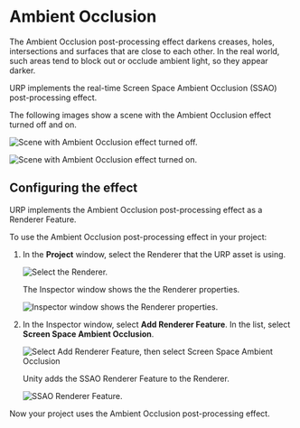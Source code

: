 # Ambient Occlusion

The Ambient Occlusion post-processing effect darkens creases, holes, intersections and surfaces that are close to each other. In the real world, such areas tend to block out or occlude ambient light, so they appear darker.

URP implements the real-time Screen Space Ambient Occlusion (SSAO) post-processing effect.

The following images show a scene with the Ambient Occlusion effect turned off and on.

![Scene with Ambient Occlusion effect turned off.](Images/post-proc/ssao/scene-ssao-off.jpg)

![Scene with Ambient Occlusion effect turned on.](Images/post-proc/ssao/scene-ssao-on.jpg)

## Configuring the effect

URP implements the Ambient Occlusion post-processing effect as a Renderer Feature.

To use the Ambient Occlusion post-processing effect in your project:

1. In the __Project__ window, select the Renderer that the URP asset is using.

    ![Select the Renderer.](Images/post-proc/ssao/ssao-select-renderer.png)

    The Inspector window shows the the Renderer properties.

    ![Inspector window shows the Renderer properties.](Images\post-proc\ssao\ssao-inspector-no-rend-features.png)

2. In the Inspector window, select __Add Renderer Feature__. In the list, select __Screen Space Ambient Occlusion__.

    ![Select __Add Renderer Feature__, then select __Screen Space Ambient Occlusion__](Images/post-proc/ssao/ssao-select-renderer-feature.png)

    Unity adds the SSAO Renderer Feature to the Renderer.

    ![SSAO Renderer Feature.](Images/post-proc/ssao/ssao-renderer-feature-created.png)

Now your project uses the Ambient Occlusion post-processing effect.

